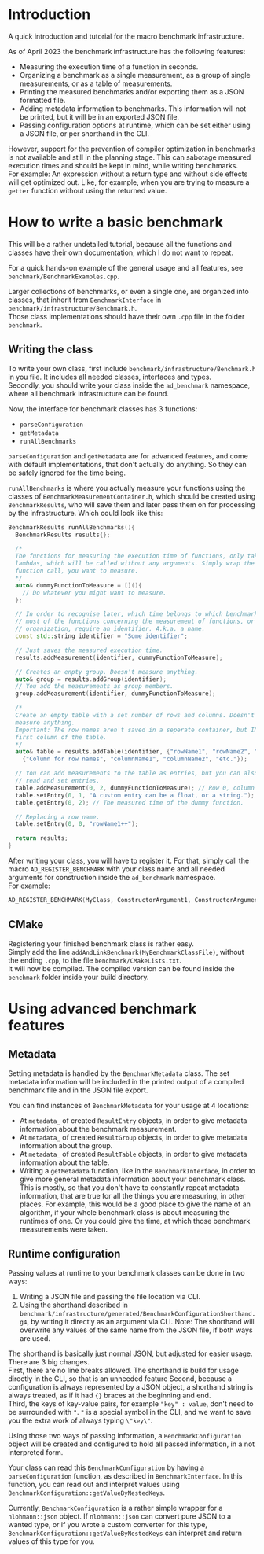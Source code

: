# Introduction
A quick introduction and tutorial for the macro benchmark infrastructure.

As of April 2023 the benchmark infrastructure has the following features:
- Measuring the execution time of a function in seconds.
- Organizing a benchmark as a single measurement, as a group of single measurements, or as a table of measurements.
- Printing the measured benchmarks and/or exporting them as a JSON formatted file.
- Adding metadata information to benchmarks. This information will not be printed, but it will be in an exported JSON file.
- Passing configuration options at runtime, which can be set either using a JSON file, or per shorthand in the CLI.

However, support for the prevention of compiler optimization in benchmarks is not available and still in the planning stage. This can sabotage measured execution times and should be kept in mind, while writing benchmarks.  
For example: An expression without a return type and without side effects will get optimized out. Like, for example, when you are trying to measure a `getter` function without using the returned value.

# How to write a basic benchmark
This will be a rather undetailed tutorial, because all the functions and classes have their own documentation, which I do not want to repeat.

For a quick hands-on example of the general usage and all features, see `benchmark/BenchmarkExamples.cpp`.

Larger collections of benchmarks, or even a single one, are organized into classes, that inherit from `BenchmarkInterface` in `benchmark/infrastructure/Benchmark.h`.  
Those class implementations should have their own `.cpp` file in the folder `benchmark`.

## Writing the class
To write your own class, first include `benchmark/infrastructure/Benchmark.h` in you file. It includes all needed classes, interfaces and types.  
Secondly, you should write your class inside the `ad_benchmark` namespace, where all benchmark infrastructure can be found.

Now, the interface for benchmark classes has 3 functions:
- `parseConfiguration`
- `getMetadata`
- `runAllBenchmarks`  

`parseConfiguration` and `getMetadata` are for advanced features, and come with default implementations, that don't actually do anything. So they can be safely ignored for the time being.  

`runAllBenchmarks` is where you actually measure your functions using the classes of `BenchmarkMeasurementContainer.h`, which should be created using `BenchmarkResults`, who will save them and later pass them on for processing by the infrastructure.
Which could look like this:

```c++
BenchmarkResults runAllBenchmarks(){
  BenchmarkResults results{};

  /*
  The functions for measuring the execution time of functions, only take
  lambdas, which will be called without any arguments. Simply wrap the actual
  function call, you want to measure.
  */
  auto& dummyFunctionToMeasure = [](){
    // Do whatever you might want to measure.
  };

  // In order to recognise later, which time belongs to which benchmark,
  // most of the functions concerning the measurement of functions, or their
  // organization, require an identifier. A.k.a. a name.
  const std::string identifier = "Some identifier";

  // Just saves the measured execution time.
  results.addMeasurement(identifier, dummyFunctionToMeasure);

  // Creates an enpty group. Doesn't measure anything.
  auto& group = results.addGroup(identifier);
  // You add the measurements as group members.
  group.addMeasurement(identifier, dummyFunctionToMeasure);

  /*
  Create an empty table with a set number of rows and columns. Doesn't
  measure anything.
  Important: The row names aren't saved in a seperate container, but INSIDE the
  first column of the table.
  */
  auto& table = results.addTable(identifier, {"rowName1", "rowName2", "etc."},
    {"Column for row names", "columnName1", "columnName2", "etc."});

  // You can add measurements to the table as entries, but you can also
  // read and set entries.
  table.addMeasurement(0, 2, dummyFunctionToMeasure); // Row 0, column 1.
  table.setEntry(0, 1, "A custom entry can be a float, or a string.");
  table.getEntry(0, 2); // The measured time of the dummy function.

  // Replacing a row name.
  table.setEntry(0, 0, "rowName1++");

  return results;
}
```

After writing your class, you will have to register it. For that, simply call the macro `AD_REGISTER_BENCHMARK` with your class name and all needed arguments for construction inside the `ad_benchmark` namespace.  
For example:
```c++
AD_REGISTER_BENCHMARK(MyClass, ConstructorArgument1, ConstructorArgument2, ...);
```

## CMake
Registering your finished benchmark class is rather easy.  
Simply add the line `addAndLinkBenchmark(MyBenchmarkClassFile)`, without the ending `.cpp`, to the file `benchmark/CMakeLists.txt`.  
It will now be compiled. The compiled version can be found inside the `benchmark` folder inside your build directory.

# Using advanced benchmark features
## Metadata
Setting metadata is handled by the `BenchmarkMetadata` class. The set metadata information will be included in the printed output of a compiled benchmark file and in the JSON file export.

You can find instances of `BenchmarkMetadata` for your usage at 4 locations:
- At `metadata_` of created `ResultEntry` objects, in order to give metadata information about the benchmark measurement.
- At `metadata_` of created `ResultGroup` objects, in order to give metadata information about the group.
- At `metadata_` of created `ResultTable` objects, in order to give metadata information about the table.
- Writing a `getMetadata` function, like in the `BenchmarkInterface`, in order to give more general metadata information about your benchmark class. This is mostly, so that you don't have to constantly repeat metadata information, that are true for all the things you are measuring, in other places. For example, this would be a good place to give the name of an algorithm, if your whole benchmark class is about measuring the runtimes of one. Or you could give the time, at which those benchmark measurements were taken.

## Runtime configuration
Passing values at runtime to your benchmark classes can be done in two ways:
1. Writing a JSON file and passing the file location via CLI.
2. Using the shorthand described in `benchmark/infrastructure/generated/BenchmarkConfigurationShorthand.g4`, by writing it directly as an argument via CLI. Note: The shorthand will overwrite any values of the same name from the JSON file, if both ways are used.

The shorthand is basically just normal JSON, but adjusted for easier usage. There are 3 big changes.  
First, there are no line breaks allowed. The shorthand is build for usage directly in the CLI, so that is an unneeded feature
Second, because a configuration is always represented by a JSON object, a shorthand string is always treated, as if it had `{}` braces at the beginning and end.  
Third, the keys of key-value pairs, for example `"key" : value`, don't need to be surrounded with `"`. `"` is a special symbol in the CLI, and we want to save you the extra work of always typing `\"key\"`.

Using those two ways of passing information, a `BenchmarkConfiguration` object will be created and configured to hold all passed information, in a not interpreted form.

Your class can read this `BenchmarkConfiguration` by having a `parseConfiguration` function, as described in `BenchmarkInterface`. In this function, you can read out and interpret values using `BenchmarkConfiguration::getValueByNestedKeys`.

Currently, `BenchmarkConfiguration` is a rather simple wrapper for a `nlohmann::json` object. If `nlohmann::json` can convert pure JSON to a wanted type, or if you wrote a custom converter for this type, `BenchmarkConfiguration::getValueByNestedKeys` can interpret and return values of this type for you.
